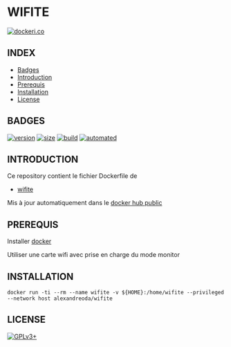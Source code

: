 # WIFITE

[![dockeri.co](https://dockeri.co/image/alexandreoda/wifite)](https://hub.docker.com/r/alexandreoda/wifite)


## INDEX

- [Badges](#BADGES)
- [Introduction](#INTRODUCTION)
- [Prerequis](#PREREQUIS)
- [Installation](#INSTALLATION)
- [License](#LICENSE)


## BADGES

[![version](https://images.microbadger.com/badges/version/alexandreoda/wifite.svg)](https://microbadger.com/images/alexandreoda/wifite)
[![size](https://images.microbadger.com/badges/image/alexandreoda/wifite.svg)](https://microbadger.com/images/alexandreoda/wifite")
[![build](https://img.shields.io/docker/build/alexandreoda/wifite.svg)](https://hub.docker.com/r/alexandreoda/wifite)
[![automated](https://img.shields.io/docker/automated/alexandreoda/wifite.svg)](https://hub.docker.com/r/alexandreoda/wifite)


## INTRODUCTION

Ce repository contient le fichier Dockerfile de

- [wifite](https://github.com/derv82/wifite2)

Mis à jour automatiquement dans le [docker hub public](https://hub.docker.com/r/alexandreoda/wifite)


## PREREQUIS

Installer [docker](https://www.docker.com)

Utiliser une carte wifi avec prise en charge du mode monitor


## INSTALLATION

```
docker run -ti --rm --name wifite -v ${HOME}:/home/wifite --privileged --network host alexandreoda/wifite
```


## LICENSE

[![GPLv3+](http://gplv3.fsf.org/gplv3-127x51.png)](https://github.com/oda-alexandre/wifite/blob/master/LICENSE)
